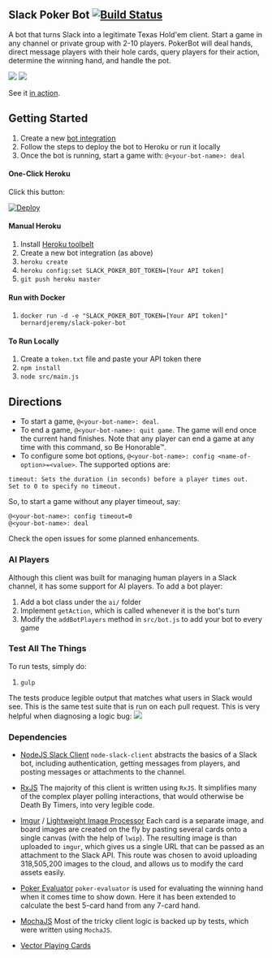 ## Slack Poker Bot [![Build Status](https://travis-ci.org/CharlieHess/slack-poker-bot.png)](https://travis-ci.org/CharlieHess/slack-poker-bot)

A bot that turns Slack into a legitimate Texas Hold'em client. Start a game in any channel or private group with 2-10 players. PokerBot will deal hands, direct message players with their hole cards, query players for their action, determine the winning hand, and handle the pot.

![](https://s3.amazonaws.com/f.cl.ly/items/3w3k222T0A1o2e0d033Q/Image%202015-09-01%20at%2011.41.33%20PM.png)
![](https://s3.amazonaws.com/f.cl.ly/items/2a073W0Q1Y2N0O2U1i3p/Image%202015-09-01%20at%2011.39.28%20PM.png)

See it [in action](https://www.youtube.com/watch?v=Joku-PKUObE).

## Getting Started
1. Create a new [bot integration](https://my.slack.com/services/new/bot)
1. Follow the steps to deploy the bot to Heroku or run it locally
1. Once the bot is running, start a game with: `@<your-bot-name>: deal`

#### One-Click Heroku
Click this button:

[![Deploy](https://www.herokucdn.com/deploy/button.png)](https://heroku.com/deploy)

#### Manual Heroku
1. Install [Heroku toolbelt](https://devcenter.heroku.com/articles/getting-started-with-nodejs#set-up)
1. Create a new bot integration (as above)
1. `heroku create`
1. `heroku config:set SLACK_POKER_BOT_TOKEN=[Your API token]`
1. `git push heroku master`
#### Run with Docker
1. `docker run -d -e "SLACK_POKER_BOT_TOKEN=[Your API token]" bernardjeremy/slack-poker-bot` 
#### To Run Locally
1. Create a `token.txt` file and paste your API token there
1. `npm install`
1. `node src/main.js`

## Directions
* To start a game, `@<your-bot-name>: deal`.
* To end a game, `@<your-bot-name>: quit game`. The game will end once the current hand finishes.
Note that any player can end a game at any time with this command, so Be Honorable™.
* To configure some bot options, `@<your-bot-name>: config <name-of-option>=<value>`. The supported options are:
```
timeout: Sets the duration (in seconds) before a player times out. 
Set to 0 to specify no timeout.
```
So, to start a game without any player timeout, say:
```
@<your-bot-name>: config timeout=0
@<your-bot-name>: deal
```

Check the open issues for some planned enhancements.

### AI Players
Although this client was built for managing human players in a Slack channel, it has some support for AI players. To add a bot player:

1. Add a bot class under the `ai/` folder
1. Implement `getAction`, which is called whenever it is the bot's turn
1. Modify the `addBotPlayers` method in `src/bot.js` to add your bot to every game

### Test All The Things
To run tests, simply do:

1. `gulp`

The tests produce legible output that matches what users in Slack would see. This is the same test suite that is run on each pull request. This is very helpful when diagnosing a logic bug:
![](https://s3.amazonaws.com/f.cl.ly/items/2L0Y2Y3d3g0i1x171n2V/Image%202015-09-08%20at%207.00.40%20PM.png)

### Dependencies
* [NodeJS Slack Client](https://github.com/slackhq/node-slack-client)
`node-slack-client` abstracts the basics of a Slack bot, including authentication, getting messages from players, and posting messages or attachments to the channel.

* [RxJS](https://github.com/Reactive-Extensions/RxJS)
The majority of this client is written using `RxJS`. It simplifies many of the complex player polling interactions, that would otherwise be Death By Timers, into very legible code.

* [Imgur](https://github.com/kaimallea/node-imgur) / [Lightweight Image Processor](https://github.com/EyalAr/lwip)
Each card is a separate image, and board images are created on the fly by pasting several cards onto a single canvas (with the help of  `lwip`). The resulting image is than uploaded to `imgur`, which gives us a single URL that can be passed as an attachment to the Slack API. This route was chosen to avoid uploading 318,505,200 images to the cloud, and allows us to modify the card assets easily.

* [Poker Evaluator](https://github.com/chenosaurus/poker-evaluator)
`poker-evaluator` is used for evaluating the winning hand when it comes time to show down. Here it has been extended to calculate the best 5-card hand from any 7-card hand.

* [MochaJS](http://mochajs.org/)
Most of the tricky client logic is backed up by tests, which were written using `MochaJS`.

* [Vector Playing Cards](https://code.google.com/p/vector-playing-cards/)
